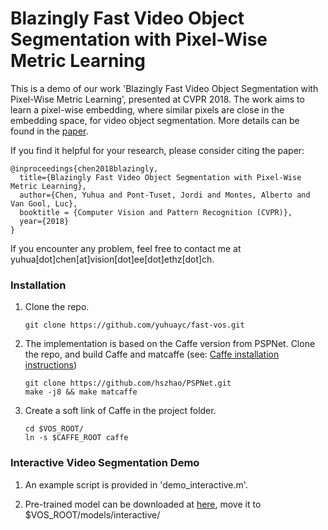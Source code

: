 # Blazingly Fast Video Object Segmentation with Pixel-Wise Metric Learning

This is a demo of our work 'Blazingly Fast Video Object Segmentation with Pixel-Wise Metric Learning', presented at CVPR 2018. The work aims to learn a pixel-wise embedding, where similar pixels are close in the embedding space, for video object segmentation. More details can be found in the [paper](https://arxiv.org/pdf/1804.03131.pdf).

If you find it helpful for your research, please consider citing the paper:

	@inproceedings{chen2018blazingly,
	  title={Blazingly Fast Video Object Segmentation with Pixel-Wise Metric Learning},
	  author={Chen, Yuhua and Pont-Tuset, Jordi and Montes, Alberto and Van Gool, Luc},
	  booktitle = {Computer Vision and Pattern Recognition (CVPR)},
	  year={2018}
	}

If you encounter any problem, feel free to contact me at yuhua[dot]chen[at]vision[dot]ee[dot]ethz[dot]ch.

### Installation
1. Clone the repo. 
    ```Shell
    git clone https://github.com/yuhuayc/fast-vos.git

2. The implementation is based on the Caffe version from PSPNet. Clone the repo, and build Caffe and matcaffe (see: [Caffe installation instructions](http://caffe.berkeleyvision.org/installation.html))
    ```Shell
    git clone https://github.com/hszhao/PSPNet.git
    make -j8 && make matcaffe

3. Create a soft link of Caffe in the project folder.
    ```Shell
    cd $VOS_ROOT/
    ln -s $CAFFE_ROOT caffe
    
### Interactive Video Segmentation Demo
1. An example script is provided in 'demo_interactive.m'.

2. Pre-trained model can be downloaded at [here](https://www.dropbox.com/s/9n3l6ib297idkvd/test.caffemodel?dl=0), move it to $VOS_ROOT/models/interactive/

